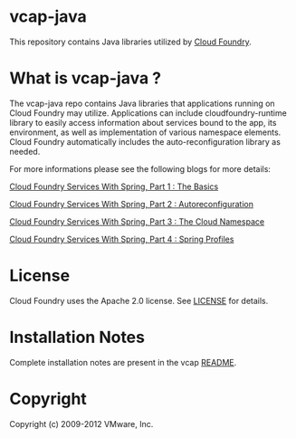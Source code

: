 # vcap-java

This repository contains Java libraries utilized by [Cloud Foundry](http://cloudfoundry.com).

# What is vcap-java ?

The vcap-java repo contains Java libraries that applications running on Cloud
Foundry may utilize. Applications can include cloudfoundry-runtime library to
easily access information about services bound to the app, its environment, as
well as implementation of various <cloud> namespace elements. Cloud Foundry
automatically includes the auto-reconfiguration library as needed.

For more informations please see the following blogs for more details:

[Cloud Foundry Services With Spring, Part 1 : The Basics](http://blog.springsource.org/2011/10/13/using-cloud-foundry-services-with-spring-part-1-the-basics/)

[Cloud Foundry Services With Spring, Part 2 : Autoreconfiguration](http://blog.springsource.com/2011/11/04/using-cloud-foundry-services-with-spring-part-2-auto-reconfiguration/)

[Cloud Foundry Services With Spring, Part 3 : The Cloud Namespace](http://blog.springsource.org/2011/11/09/using-cloud-foundry-services-with-spring-applications-part-3-the-cloud-namespace/)

[Cloud Foundry Services With Spring, Part 4 : Spring Profiles](http://blog.springsource.org/2011/11/10/using-cloud-foundry-services-with-spring-part-4-%E2%80%93-spring-profiles/)

# License

Cloud Foundry uses the Apache 2.0 license. See
[LICENSE](https://github.com/cloudfoundry/vcap-tests/LICENSE) for details.

# Installation Notes

Complete installation notes are present in the vcap
[README](https://github.com/cloudfoundry/vcap-java/README).

# Copyright

Copyright (c) 2009-2012 VMware, Inc.
